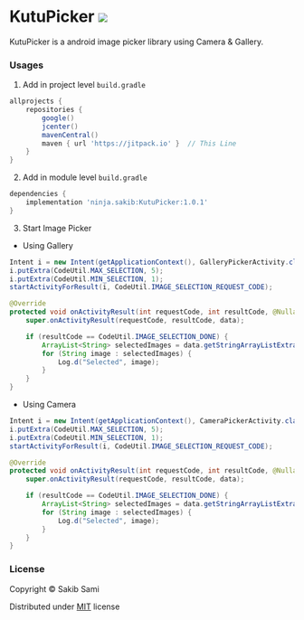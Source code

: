 # KutuPicker [![](https://jitpack.io/v/ninja.sakib/KutuPicker.svg)](https://jitpack.io/#ninja.sakib/KutuPicker)
KutuPicker is a android image picker library using Camera & Gallery.

### Usages

1. Add in project level `build.gradle`

```groovy
allprojects {
    repositories {
        google()
        jcenter()
        mavenCentral()
        maven { url 'https://jitpack.io' }  // This Line
    }
}
```

2. Add in module level `build.gradle`

```groovy
dependencies {
	implementation 'ninja.sakib:KutuPicker:1.0.1'
}
```

3. Start Image Picker

* Using Gallery
```java
Intent i = new Intent(getApplicationContext(), GalleryPickerActivity.class);
i.putExtra(CodeUtil.MAX_SELECTION, 5);
i.putExtra(CodeUtil.MIN_SELECTION, 1);
startActivityForResult(i, CodeUtil.IMAGE_SELECTION_REQUEST_CODE);
```

```java
@Override
protected void onActivityResult(int requestCode, int resultCode, @Nullable Intent data) {
    super.onActivityResult(requestCode, resultCode, data);

    if (resultCode == CodeUtil.IMAGE_SELECTION_DONE) {
        ArrayList<String> selectedImages = data.getStringArrayListExtra(CodeUtil.SELECTED_IMAGES_KEY);
        for (String image : selectedImages) {
            Log.d("Selected", image);
        }
    }
}
```

* Using Camera
```java
Intent i = new Intent(getApplicationContext(), CameraPickerActivity.class);
i.putExtra(CodeUtil.MAX_SELECTION, 5);
i.putExtra(CodeUtil.MIN_SELECTION, 1);
startActivityForResult(i, CodeUtil.IMAGE_SELECTION_REQUEST_CODE);
```

```java
@Override
protected void onActivityResult(int requestCode, int resultCode, @Nullable Intent data) {
    super.onActivityResult(requestCode, resultCode, data);

    if (resultCode == CodeUtil.IMAGE_SELECTION_DONE) {
        ArrayList<String> selectedImages = data.getStringArrayListExtra(CodeUtil.SELECTED_IMAGES_KEY);
        for (String image : selectedImages) {
            Log.d("Selected", image);
        }
    }
}
```

### License
Copyright &copy;  Sakib Sami

Distributed under [MIT](https://github.com/s4kibs4mi/KutuPicker/blob/master/LICENSE) license
